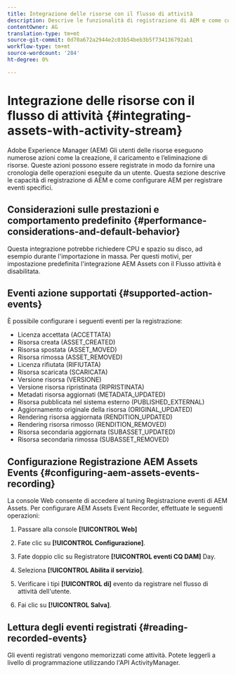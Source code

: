 ```yaml
---
title: Integrazione delle risorse con il flusso di attività
description: Descrive le funzionalità di registrazione di AEM e come configurare AEM per registrare eventi specifici.
contentOwner: AG
translation-type: tm+mt
source-git-commit: 0d70a672a2944e2c03b54beb3b5f734136792ab1
workflow-type: tm+mt
source-wordcount: '284'
ht-degree: 0%

---
```



# Integrazione delle risorse con il flusso di attività {#integrating-assets-with-activity-stream}

Adobe Experience Manager (AEM) Gli utenti delle risorse eseguono numerose azioni come la creazione, il caricamento e l’eliminazione di risorse. Queste azioni possono essere registrate in modo da fornire una cronologia delle operazioni eseguite da un utente. Questa sezione descrive le capacità di registrazione di AEM e come configurare AEM per registrare eventi specifici.

## Considerazioni sulle prestazioni e comportamento predefinito {#performance-considerations-and-default-behavior}

Questa integrazione potrebbe richiedere CPU e spazio su disco, ad esempio durante l&#39;importazione in massa. Per questi motivi, per impostazione predefinita l&#39;integrazione  AEM Assets con il Flusso attività è disabilitata.

## Eventi azione supportati {#supported-action-events}

È possibile configurare i seguenti eventi per la registrazione:

* Licenza accettata (ACCETTATA)
* Risorsa creata (ASSET_CREATED)
* Risorsa spostata (ASSET_MOVED)
* Risorsa rimossa (ASSET_REMOVED)
* Licenza rifiutata (RIFIUTATA)
* Risorsa scaricata (SCARICATA)
* Versione risorsa (VERSIONE)
* Versione risorsa ripristinata (RIPRISTINATA)
* Metadati risorsa aggiornati (METADATA_UPDATED)
* Risorsa pubblicata nel sistema esterno (PUBLISHED_EXTERNAL)
* Aggiornamento originale della risorsa (ORIGINAL_UPDATED)
* Rendering risorsa aggiornata (RENDITION_UPDATED)
* Rendering risorsa rimosso (RENDITION_REMOVED)
* Risorsa secondaria aggiornata (SUBASSET_UPDATED)
* Risorsa secondaria rimossa (SUBASSET_REMOVED)

## Configurazione  Registrazione AEM Assets Events {#configuring-aem-assets-events-recording}

La console [](/help/sites-deploying/configuring-osgi.md) Web consente di accedere al tuning  Registrazione eventi di AEM Assets. Per configurare  AEM Assets Event Recorder, effettuate le seguenti operazioni:

1. Passare alla console **[!UICONTROL Web]**

1. Fate clic su **[!UICONTROL Configurazione]**.

1. Fate doppio clic su Registratore **[!UICONTROL eventi CQ DAM]** Day.

1. Seleziona **[!UICONTROL Abilita il servizio]**.

1. Verificare i tipi **[!UICONTROL di]** evento da registrare nel flusso di attività dell&#39;utente.

1. Fai clic su **[!UICONTROL Salva]**.

## Lettura degli eventi registrati {#reading-recorded-events}

Gli eventi registrati vengono memorizzati come attività. Potete leggerli a livello di programmazione utilizzando l&#39;API [](https://helpx.adobe.com/experience-manager/6-4/sites/developing/using/reference-materials/javadoc/com/adobe/granite/activitystreams/ActivityManager.html)ActivityManager.

